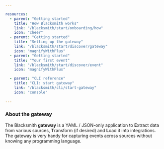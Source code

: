 ```yaml
---

resources:
  - parent: "Getting started"
    title: "How Blacksmith works"
    link: "/blacksmith/start/onboarding/how"
    icon: "cheer"
  - parent: "Getting started"
    title: "Setting up the gateway"
    link: "/blacksmith/start/discover/gateway"
    icon: "magnifyWithPlus"
  - parent: "Getting started"
    title: "Your first event"
    link: "/blacksmith/start/discover/event"
    icon: "magnifyWithPlus"

  - parent: "CLI reference"
    title: "CLI: start gateway"
    link: "/blacksmith/cli/start-gateway"
    icon: "console"
  
---
```


### About the gateway

The Blacksmith **gateway** is a YAML / JSON-only application to **E**xtract data
from various sources, **T**ransform (if desired) and **L**oad it into integrations.
The gateway is very handy for capturing events across sources without knowing any
programming language.
